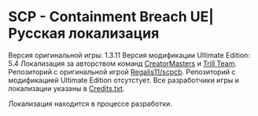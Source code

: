 # SCP - Containment Breach UE| Русская локализация

Версия оригинальной игры: 1.3.11
Версия модификации Ultimate Edition: 5.4
Локализация за авторством команд [CreatorMasters] и [Trill Team].
Репозиторий с оригинальной игрой [Regalis11/scpcb][OriginalRep].
Репозиторий с модификацией Ultimate Edition отсутстует.
Все разработчики игры и локализации указаны в [Credits.txt].

<!--Скачать уже готовую русскую версию можно на [русскоязычном сайте][scpcbgame.ru].-->
Локализация находится в процессе разработки.

[CreatorMasters]: <https://vk.com/creatormteam>
[Trill Team]: <https://vk.com/trill_team>
[Credits.txt]: <https://github.com/Oleg720/scpcb-rus-ue/blob/5.4/Credits.txt>
[OriginalRep]: <https://github.com/Regalis11/scpcb>
[scpcbgame.ru]: <https://scpcbgame.ru>
